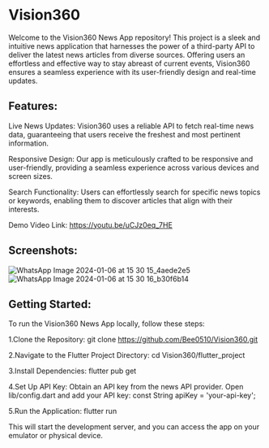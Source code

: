 #                                                                                                                                 Vision360

Welcome to the Vision360 News App repository! This project is a sleek and intuitive news application that harnesses the power of a third-party API to deliver the latest news articles from diverse sources. Offering users an effortless and effective way to stay abreast of current events, Vision360 ensures a seamless experience with its user-friendly design and real-time updates.

## Features:

Live News Updates: Vision360 uses a reliable API to fetch real-time news data, guaranteeing that users receive the freshest and most pertinent information.

Responsive Design: Our app is meticulously crafted to be responsive and user-friendly, providing a seamless experience across various devices and screen sizes.

Search Functionality: Users can effortlessly search for specific news topics or keywords, enabling them to discover articles that align with their interests.

Demo Video Link: https://youtu.be/uCJz0eq_7HE

## Screenshots:

![WhatsApp Image 2024-01-06 at 15 30 15_4aede2e5](https://github.com/Bee0510/Vision360/assets/111389771/58e52e97-a04a-486e-9561-54fcef1429d1) 
![WhatsApp Image 2024-01-06 at 15 30 16_b30f6b14](https://github.com/Bee0510/Vision360/assets/111389771/a24d97e3-3a6d-4524-8e52-32a594689ac3)


## Getting Started:

To run the Vision360 News App locally, follow these steps:

1.Clone the Repository:
git clone https://github.com/Bee0510/Vision360.git

2.Navigate to the Flutter Project Directory:
cd Vision360/flutter_project

3.Install Dependencies:
flutter pub get

4.Set Up API Key:
Obtain an API key from the news API provider.
Open lib/config.dart and add your API key:
const String apiKey = 'your-api-key';

5.Run the Application:
flutter run

This will start the development server, and you can access the app on your emulator or physical device.

